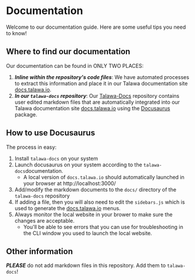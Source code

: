 # Documentation

Welcome to our documentation guide. Here are some useful tips you need to know!

## Where to find our documentation

Our documentation can be found in ONLY TWO PLACES:

1. **_Inline within the repository's code files_**: We have automated processes to extract this information and place it in our Talawa documentation site [docs.talawa.io](https://docs.talawa.io/).
1. **_In our `talawa-docs` repository_**: Our [Talawa-Docs](https://github.com/PalisadoesFoundation/talawa-docs) repository contains user edited markdown files that are automatically integrated into our Talawa documentation site [docs.talawa.io](https://docs.talawa.io/) using the [Docusaurus](https://docusaurus.io/) package.

## How to use Docusaurus

The process in easy:

1. Install `talawa-docs` on your system
1. Launch docusaurus on your system according to the `talawa-docs`documentation.
   - A local version of `docs.talawa.io` should automatically launched in your browser at http://localhost:3000/
1. Add/modify the markdown documents to the `docs/` directory of the `talawa-docs` repository
1. If adding a file, then you will also need to edit the `sidebars.js` which is used to generate the [docs.talawa.io](https://docs.talawa.io/) menus.
1. Always monitor the local website in your brower to make sure the changes are acceptable.
   - You'll be able to see errors that you can use for troubleshooting in the CLI window you used to launch the local website.

## Other information

**_PLEASE_** do not add markdown files in this repository. Add them to `talawa-docs`!
